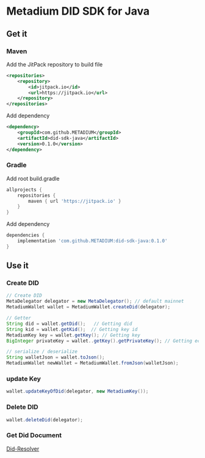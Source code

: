 # Metadium DID SDK for Java

## Get it
### Maven
Add the JitPack repository to build file

```xml
<repositories>
    <repository>
        <id>jitpack.io</id>
        <url>https://jitpack.io</url>
    </repository>
</repositories>
```

Add dependency

```xml
<dependency>
    <groupId>com.github.METADIUM</groupId>
    <artifactId>did-sdk-java</artifactId>
    <version>0.1.0</version>
</dependency>
```
### Gradle
Add root build.gradle

```gradle
allprojects {
    repositories {
        maven { url 'https://jitpack.io' }
    }
}
```
Add dependency

```gradle
dependencies {
    implementation 'com.github.METADIUM:did-sdk-java:0.1.0'
}
```


## Use it

### Create DID

```java
// Create DID
MetaDelegator delegator = new MetaDelegator(); // default mainnet
MetadiumWallet wallet = MetadiumWallet.createDid(delegator);

// Getter
String did = wallet.getDid();	// Getting did
String kid = wallet.getKid();  // Getting key id
MetadiumKey key = wallet.getKey(); // Getting key
BigInteger privateKey = wallet..getKey().getPrivateKey(); // Getting ec private key

// serialize / deserialize
String walletJson = wallet.toJson();
MetadiumWallet newWallet = MetadiumWallet.fromJson(walletJson);
```

### update Key

```java
wallet.updateKeyOfDid(delegator, new MetadiumKey());
```

### Delete DID

```java
wallet.deleteDid(delegator);
```

### Get Did Document

[Did-Resolver](https://github.com/METADIUM/did-resolver-java-client)